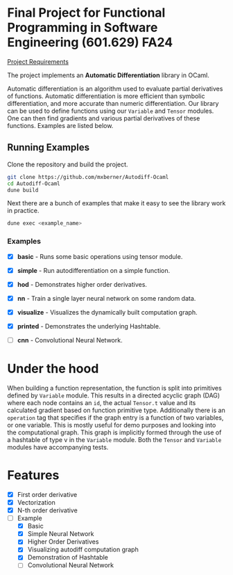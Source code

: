 # Final Project for Functional Programming in Software Engineering (601.629) FA24

[Project Requirements](https://pl.cs.jhu.edu/fpse/assignments/project.html)

The project implements an **Automatic Differentiation** library in OCaml.

Automatic differentiation is an algorithm used to evaluate partial derivatives of functions. Automatic differentiation is more efficient than symbolic differentiation, and more accurate than numeric differentiation. Our library can be used to define functions using our `Variable` and `Tensor` modules. One can then find gradients and various partial derivatives of these functions. 
Examples are listed below. 

## Running Examples

Clone the repository and build the project.

```bash
git clone https://github.com/mxberner/Autodiff-Ocaml
cd Autodiff-Ocaml
dune build
```

Next there are a bunch of examples that make it easy
to see the library work in practice.

```bash
dune exec <example_name>
```

### Examples
- [x] **basic** - Runs some basic operations using tensor module. 
- [x] **simple** - Run autodifferentiation on a simple function.
- [x] **hod** - Demonstrates higher order derivatives.
- [x] **nn** - Train a single layer neural network on some random data.
- [x] **visualize** - Visualizes the dynamically built computation graph. 
- [x] **printed** - Demonstrates the underlying Hashtable. 
- [ ] **cnn** - Convolutional Neural Network.


# Under the hood

When building a function representation, the function is split into primitives defined by `Variable` module. 
This results in a directed acyclic graph (DAG) where each node contains an `id`, the actual `Tensor.t` value and its calculated gradient based on function primitive type. Additionally there is an `operation` tag that specifies if the graph entry is a function of two variables, or one variable. This is mostly useful for demo purposes and looking into the computational graph.
This graph is implicitly formed through the use of a hashtable of type v in the `Variable` module. Both the `Tensor` and `Variable` modules have accompanying tests. 

# Features

- [x] First order derivative
- [x] Vectorization
- [x] N-th order derivative
- [ ] Example
    - [x] Basic
    - [x] Simple Neural Network
    - [x] Higher Order Derivatives
    - [x] Visualizing autodiff computation graph 
    - [x] Demonstration of Hashtable
    - [ ] Convolutional Neural Network
